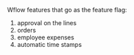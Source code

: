 Wflow features that go as the feature flag:

1. approval on the lines
2. orders
3. employee expenses
4. automatic time stamps